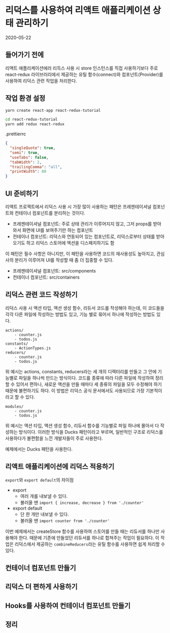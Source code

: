 # 리덕스를 사용하여 리액트 애플리케이션 상태 관리하기

2020-05-22

## 들어가기 전에

리액트 애플리케이션에러 리득스 사용 시 store 인스턴스를 직접 사용하기보다 주로 react-redux 라이브러리에서 제공하는 유틸 함수(connect)와 컴포넌트(Provider)를 사용하여 리덕스 관련 작업을 처리한다.

## 작업 환경 설정

```bash
yarn create react-app react-redux-tutorial

cd react-redux-tutorial
yarn add redux react-redux
```

.prettierrc

```json
{
  "singleQuote": true,
  "semi": true,
  "useTabs": false,
  "tabWidth": 2,
  "trailingComma": "all",
  "printWidth": 80
}
```

## UI 준비하기

리액트 프로젝트에서 리덕스 사용 시 가장 많이 사용하는 패턴은 프레젠테이셔널 컴포넌트와 컨테이너 컴포넌트를 분리하는 것이다.

- 프레젠테이셔널 컴포넌트: 주로 상태 관리가 이루어지지 않고, 그저 props를 받아 와서 화면에 UI를 보여주기만 하는 컴포넌트
- 컨테이너 컴포넌트: 리덕스와 연동되어 있는 컴포넌트로, 리덕스로부터 상태를 받아 오기도 하고 리덕스 스토어에 액션을 디스패치하기도 함

이 패턴은 필수 사항은 아니지만, 이 패턴을 사용하면 코드의 재사용성도 높아지고, 관심사의 분리가 이루어져 UI를 작성할 때 좀 더 집중할 수 있다.

- 프레젠테이셔널 컴포넌트: src/components
- 컨테이너 컴포넌트: src/containers

## 리덕스 관련 코드 작성하기

리덕스 사용 시 액션 타입, 액션 생성 함수, 리듀서 코드를 작성해야 하는데, 이 코드들을 각각 다른 파일에 작성하는 방법도 있고, 기능 별로 묶어서 하나에 작성하는 방법도 있다.

```
actions/
    - counter.js
    - todos.js
constants/
    - ActionTypes.js
reducers/
    - counter.js
    - todos.js
```

위 예시는 actions, constants, reducers라는 세 개의 디렉터리를 만들고 그 안에 기능별로 파일을 하나씩 만드는 방식이다. 코드를 종류에 따라 다른 파일에 작성하여 정리할 수 있어서 편하나, 새로운 액션을 만들 때마다 세 종류의 파일을 모두 수정해야 하기 때문에 불편하기도 하다. 이 방법은 리덕스 공식 문서에서도 사용되므로 가장 기본적이라고 할 수 있다.

```
modules/
    - counter.js
    - todos.js
```

위 예시는 액션 타입, 액션 생성 함수, 리듀서 함수를 기능별로 파일 하나에 몰아서 다 작성하는 방식이다. 이러한 방식을 Ducks 패턴이라고 부르며, 일반적인 구조로 리덕스를 사용하다가 불편함을 느낀 개발자들이 주로 사용한다.

예제에서는 Ducks 패턴을 사용한다.

## 리액트 애플리케이션에 리덕스 적용하기

`export`와 `export default`의 차이점

- export
  - 여러 개를 내보낼 수 있다.
  - 불러올 땐 `import { increase, decrease } from './counter'`
- export default
  - 단 한 개만 내보낼 수 있다.
  - 불러올 땐 `import counter from './counter'`

이번 예제에서는 createStore 함수를 사용하여 스토어를 만들 때는 리듀서를 하나만 사용해야 한다. 때문에 기존에 만들었던 리듀서를 하나로 합쳐주는 작업이 필요하다. 이 작업은 리덕스에서 제공하는 `combineReducers`라는 유틸 함수를 사용하면 쉽게 처리할 수 있다.

## 컨테이너 컴포넌트 만들기

## 리덕스 더 편하게 사용하기

## Hooks를 사용하여 컨테이너 컴포넌트 만들기

## 정리
